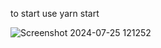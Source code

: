 to start use yarn start

![Screenshot 2024-07-25 121252](https://github.com/user-attachments/assets/49d2f846-1d95-4b0c-98b2-6d1e919ab1ac)
